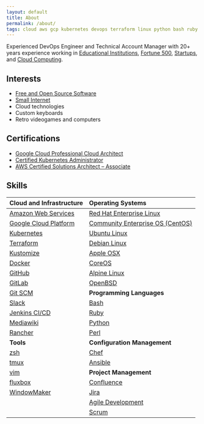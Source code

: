 ```yaml
---
layout: default
title: About
permalink: /about/
tags: cloud aws gcp kubernetes devops terraform linux python bash ruby jenkins github gitlab scrum agile sre
---
```


Experienced DevOps Engineer and Technical Account Manager with 20+ years experience working in [Educational Institutions](https://www.ucsd.edu), [Fortune 500](https://www.qualcomm.com), [Startups](https://www.demandbase.com), and [Cloud Computing](https://aws.amazon.com).

## Interests

- [Free and Open Source Software](https://en.wikipedia.org/wiki/Free_and_open-source_software)
- [Small Internet](https://thedorkweb.substack.com/p/gopher-gemini-and-the-smol-internet)
- Cloud technologies
- Custom keyboards
- Retro videogames and computers

## Certifications
- [Google Cloud Professional Cloud Architect](https://www.credential.net/7d6a6c1c-5355-4324-9165-f12bb06c37c2)
- [Certified Kubernetes Administrator](https://www.credly.com/badges/07c2cb01-c0a6-4d7c-9dcb-246b728e43b2)
- [AWS Certified Solutions Architect – Associate](https://www.credly.com/badges/29cb8214-7882-45c3-9715-8fe216d43ade)

## Skills

| **Cloud and Infrastructure** | **Operating Systems** |
| :---| :--- |
| [Amazon Web Services](https://aws.amazon.com/) | [Red Hat Enterprise Linux](https://www.redhat.com/en/technologies/linux-platforms/enterprise-linux) |
| [Google Cloud Platform](https://cloud.google.com/) | [Community Enterprise OS \(CentOS\)](https://www.centos.org/) |
| [Kubernetes](https://kubernetes.io) | [Ubuntu Linux](https://www.ubuntu.com/) |
| [Terraform](https://www.terraform.io/) | [Debian Linux](https://www.debian.org/) |
| [Kustomize](https://kustomize.io/) | [Apple OSX](https://www.apple.com/osx/) |
| [Docker](https://www.docker.com) | [CoreOS](https://coreos.com/) |
| [GitHub](https://www.github.com/) | [Alpine Linux](https://www.alpinelinux.org/) |
| [GitLab](https://www.gitlab.com/) |[OpenBSD](https://www.openbsd.org/) |
| [Git SCM](https://git-scm.com/) | **Programming Languages** |
| [Slack](https://www.slack.com/) | [Bash](https://www.gnu.org/software/bash/) |
| [Jenkins CI/CD](https://jenkins-ci.org/) | [Ruby](https://www.ruby-lang.org/en/) |
| [Mediawiki](https://www.mediawiki.org/wiki/MediaWiki) | [Python](https://www.python.org/) |
| [Rancher](https://rancher.com/) | [Perl](https://www.perl.org/) |
| **Tools** | **Configuration Management** |
| [zsh](https://www.zsh.org/) | [Chef](https://www.chef.io/) |
| [tmux](https://github.com/tmux/tmux) | [Ansible](https://www.ansible.com/) |
| [vim](https://www.vim.org/) | **Project Management** |
| [fluxbox](http://fluxbox.org/) | [Confluence](https://www.atlassian.com/software/confluence) |
| [WindowMaker](https://www.windowmaker.org/) | [Jira](https://www.atlassian.com/software/jira) |
| | [Agile Development](http://www.agilemanifesto.org/) |
| | [Scrum](https://en.wikipedia.org/wiki/Scrum_(software_development)) |
